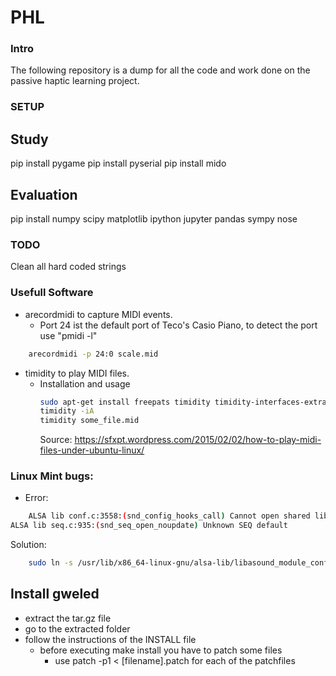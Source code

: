 # PHL

### Intro

The following repository is a dump for all the code and work done on the passive haptic learning project.

### SETUP

## Study
pip install pygame
pip install pyserial
pip install mido

## Evaluation
pip install numpy scipy matplotlib ipython jupyter pandas sympy nose

### TODO

Clean all hard coded strings

### Usefull Software
* arecordmidi to capture MIDI events.
	* Port 24 ist the default port of Teco's Casio Piano, to detect the port use "pmidi -l"
```bash
	arecordmidi -p 24:0 scale.mid
```
* timidity to play MIDI files.
	* Installation and usage
		```bash
		sudo apt-get install freepats timidity timidity-interfaces-extra
		timidity -iA
		timidity some_file.mid
		```
		Source: https://sfxpt.wordpress.com/2015/02/02/how-to-play-midi-files-under-ubuntu-linux/

### Linux Mint bugs:
* Error:
```bash
	ALSA lib conf.c:3558:(snd_config_hooks_call) Cannot open shared library libasound_module_conf_pulse.so (/usr/lib/alsa-lib/libasound_module_conf_pulse.so: libasound_module_conf_pulse.so: cannot open shared object file: No such file or directory)
ALSA lib seq.c:935:(snd_seq_open_noupdate) Unknown SEQ default
```
Solution:
```bash
	sudo ln -s /usr/lib/x86_64-linux-gnu/alsa-lib/libasound_module_conf_pulse.so /usr/lib/x86_64-linux-gnu/libasound_module_conf_pulse.so
```
## Install gweled
* extract the tar.gz file
* go to the extracted folder
* follow the instructions of the INSTALL file
	* before executing make install you have to patch some files
		* use patch -p1 < [filename].patch  for each of the patchfiles 